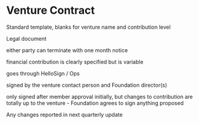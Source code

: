 # Venture Contract

Standard template, blanks for venture name and contribution level

Legal document

either party can terminate with one month notice

financial contribution is clearly specified but is variable

goes through HelloSign / Ops

signed by the venture contact person and Foundation director(s)

only signed after member approval initially, but changes to contribution are totally up to the venture - Foundation agrees to sign anything proposed

Any changes reported in next quarterly update
